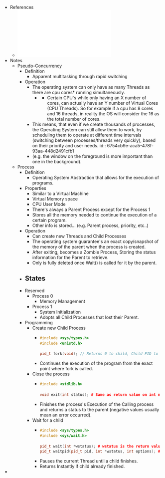 - References
	- ![Programacao com Processos e Tarefas 2024-25.pdf](../assets/Programacao_com_Processos_e_Tarefas_2024-25_1733609965851_0.pdf)
- Notes
	- Pseudo-Concurrency
		- Definition
			- Apparent multitasking through rapid switching
		- Operation
			- The operating system can only have as many Threads as there are cpu cores* running simultaneously.
				- * Certain CPU's while only having an X number of cores, can actually have an Y number of Virtual Cores (CPU Threads). So for example if a cpu has 8 cores and 16 threads, in reality the OS will consider the 16 as the total number of cores.
			- This means, that even if we create thousands of processes, the Operating System can still allow them to work, by scheduling them to operate at different time intervals (switching between processes/threads very quickly), based on their priority and user needs. 
			  id:: 6754cb9e-aca5-478f-93aa-448d2491cfb1
			- (e.g. the window on the foreground is more important than one in the background).
	- Process
		- Definition
			- Operating System Abstraction that allows for the execution of programs.
		- Properties
			- Similar to a Virtual Machine
			- Virtual Memory space
			- CPU User Mode
			- There's always a Parent Process except for the Process 1
			- Stores all the memory needed to continue the execution of a certain program.
			- Other info is stored... (e.g. Parent process, priority, etc..)
		- Operation
			- Can create new Threads and Child Processes
			- The operating system guarantee's an exact copy/snapshot of the memory of the parent when the process is created.
			- After exiting, becomes a Zombie Process, Storing the status information for the Parent to retrieve.
			- Only is fully deleted once Wait() is called for it by the parent.
		- States
			-
		- Reserved
			- Process 0
				- Memory Management
			- Process 1
				- System Initialization
				- Adopts all Child Processes that lost their Parent.
		- Programming
			- Create new Child Process
				- ```cpp
				  #include <sys/types.h>
				  #include <unistd.h>
				  
				  pid_t fork(void); // Returns 0 to child, Child PID to Parent, -1 on ERR.
				  ```
				- Continues the execution of the program from the exact point where fork is called.
			- Close the process
				- ```cpp
				  #include <stdlib.h>
				  
				  void exit(int status); # Same as return value on int main().
				  ```
				- Finishes the process's Execution of the Calling process and returns a status to the parent (negative values usually mean an error occurred).
			- Wait for a child
				- ```cpp
				  #include <sys/types.h>
				  #include <sys/wait.h>
				  
				  pid_t wait(int *wstatus); # wstatus is the return value of the child.
				  pid_t waitpid(pid_t pid, int *wstatus, int options); # Specific child.
				  ```
				- Pauses the current Thread until a child finishes.
				- Returns Instantly if child already finished.
-